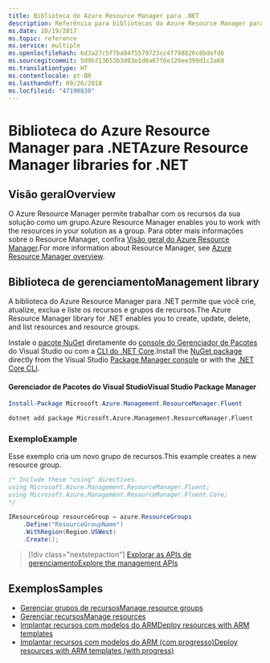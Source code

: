 ```yaml
---
title: Biblioteca do Azure Resource Manager para .NET
description: Referência para bibliotecas do Azure Resource Manager para .NET
ms.date: 10/19/2017
ms.topic: reference
ms.service: multiple
ms.openlocfilehash: 6d3a27c5f7ba94f5579723cc4f798826c8bdefd6
ms.sourcegitcommit: 5d9b713653b3d03e1d0a67f6e126ee399d1c2a60
ms.translationtype: HT
ms.contentlocale: pt-BR
ms.lasthandoff: 09/26/2018
ms.locfileid: "47190830"
---
```

# <a name="azure-resource-manager-libraries-for-net"></a><span data-ttu-id="51597-103">Biblioteca do Azure Resource Manager para .NET</span><span class="sxs-lookup"><span data-stu-id="51597-103">Azure Resource Manager libraries for .NET</span></span>

## <a name="overview"></a><span data-ttu-id="51597-104">Visão geral</span><span class="sxs-lookup"><span data-stu-id="51597-104">Overview</span></span>

<span data-ttu-id="51597-105">O Azure Resource Manager permite trabalhar com os recursos da sua solução como um grupo.</span><span class="sxs-lookup"><span data-stu-id="51597-105">Azure Resource Manager enables you to work with the resources in your solution as a group.</span></span>  <span data-ttu-id="51597-106">Para obter mais informações sobre o Resource Manager, confira [Visão geral do Azure Resource Manager](https://docs.microsoft.com/azure/azure-resource-manager/resource-group-overview).</span><span class="sxs-lookup"><span data-stu-id="51597-106">For more information about Resource Manager, see [Azure Resource Manager overview](https://docs.microsoft.com/azure/azure-resource-manager/resource-group-overview).</span></span>

## <a name="management-library"></a><span data-ttu-id="51597-107">Biblioteca de gerenciamento</span><span class="sxs-lookup"><span data-stu-id="51597-107">Management library</span></span>

<span data-ttu-id="51597-108">A biblioteca do Azure Resource Manager para .NET permite que você crie, atualize, exclua e liste os recursos e grupos de recursos.</span><span class="sxs-lookup"><span data-stu-id="51597-108">The Azure Resource Manager library for .NET enables you to create, update, delete, and list resources and resource groups.</span></span>

<span data-ttu-id="51597-109">Instale o [pacote NuGet](https://www.nuget.org/packages/Microsoft.Azure.Management.ResourceManager.Fluent) diretamente do [console do Gerenciador de Pacotes][PackageManager] do Visual Studio ou com a [CLI do .NET Core][DotNetCLI].</span><span class="sxs-lookup"><span data-stu-id="51597-109">Install the [NuGet package](https://www.nuget.org/packages/Microsoft.Azure.Management.ResourceManager.Fluent) directly from the Visual Studio [Package Manager console][PackageManager] or with the [.NET Core CLI][DotNetCLI].</span></span>

#### <a name="visual-studio-package-manager"></a><span data-ttu-id="51597-110">Gerenciador de Pacotes do Visual Studio</span><span class="sxs-lookup"><span data-stu-id="51597-110">Visual Studio Package Manager</span></span>

```powershell
Install-Package Microsoft.Azure.Management.ResourceManager.Fluent
```

```bash
dotnet add package Microsoft.Azure.Management.ResourceManager.Fluent
```

### <a name="example"></a><span data-ttu-id="51597-111">Exemplo</span><span class="sxs-lookup"><span data-stu-id="51597-111">Example</span></span>

<span data-ttu-id="51597-112">Esse exemplo cria um novo grupo de recursos.</span><span class="sxs-lookup"><span data-stu-id="51597-112">This example creates a new resource group.</span></span>

```csharp
/* Include these "using" directives.
using Microsoft.Azure.Management.ResourceManager.Fluent;
using Microsoft.Azure.Management.ResourceManager.Fluent.Core;
*/

IResourceGroup resourceGroup = azure.ResourceGroups
    .Define("ResourceGroupName")
    .WithRegion(Region.USWest)
    .Create();
```

> [!div class="nextstepaction"]
> [<span data-ttu-id="51597-113">Explorar as APIs de gerenciamento</span><span class="sxs-lookup"><span data-stu-id="51597-113">Explore the management APIs</span></span>](/dotnet/api/overview/azure/resources/management)


## <a name="samples"></a><span data-ttu-id="51597-114">Exemplos</span><span class="sxs-lookup"><span data-stu-id="51597-114">Samples</span></span>

* [<span data-ttu-id="51597-115">Gerenciar grupos de recursos</span><span class="sxs-lookup"><span data-stu-id="51597-115">Manage resource groups</span></span>](https://github.com/Azure-Samples/resources-dotnet-manage-resource-group)
* [<span data-ttu-id="51597-116">Gerenciar recursos</span><span class="sxs-lookup"><span data-stu-id="51597-116">Manage resources</span></span>](https://github.com/Azure-Samples/resources-dotnet-manage-resource)
* [<span data-ttu-id="51597-117">Implantar recursos com modelos do ARM</span><span class="sxs-lookup"><span data-stu-id="51597-117">Deploy resources with ARM templates</span></span>](https://github.com/Azure-Samples/resources-dotnet-deploy-using-arm-template)
* [<span data-ttu-id="51597-118">Implantar recursos com modelos do ARM (com progresso)</span><span class="sxs-lookup"><span data-stu-id="51597-118">Deploy resources with ARM templates (with progress)</span></span>](https://github.com/Azure-Samples/resources-dotnet-deploy-using-arm-template-with-progress)


[PackageManager]: https://docs.microsoft.com/nuget/tools/package-manager-console
[DotNetCLI]: https://docs.microsoft.com/dotnet/core/tools/dotnet-add-package
